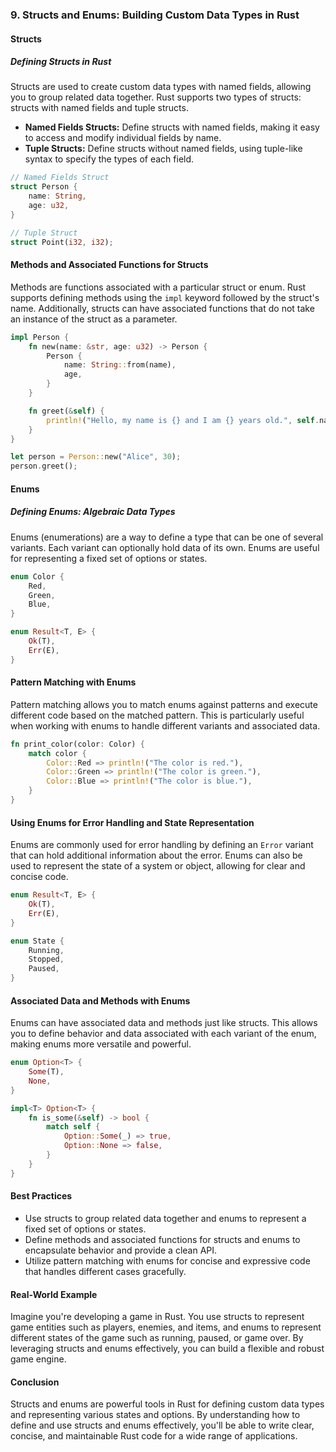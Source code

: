 ### 9. Structs and Enums: Building Custom Data Types in Rust

#### Structs

##### Defining Structs in Rust

Structs are used to create custom data types with named fields, allowing you to group related data together. Rust supports two types of structs: structs with named fields and tuple structs.

- **Named Fields Structs:** Define structs with named fields, making it easy to access and modify individual fields by name.
- **Tuple Structs:** Define structs without named fields, using tuple-like syntax to specify the types of each field.

```rust
// Named Fields Struct
struct Person {
    name: String,
    age: u32,
}

// Tuple Struct
struct Point(i32, i32);
```

#### Methods and Associated Functions for Structs

Methods are functions associated with a particular struct or enum. Rust supports defining methods using the `impl` keyword followed by the struct's name. Additionally, structs can have associated functions that do not take an instance of the struct as a parameter.

```rust
impl Person {
    fn new(name: &str, age: u32) -> Person {
        Person {
            name: String::from(name),
            age,
        }
    }

    fn greet(&self) {
        println!("Hello, my name is {} and I am {} years old.", self.name, self.age);
    }
}

let person = Person::new("Alice", 30);
person.greet();
```

#### Enums

##### Defining Enums: Algebraic Data Types

Enums (enumerations) are a way to define a type that can be one of several variants. Each variant can optionally hold data of its own. Enums are useful for representing a fixed set of options or states.

```rust
enum Color {
    Red,
    Green,
    Blue,
}

enum Result<T, E> {
    Ok(T),
    Err(E),
}
```

#### Pattern Matching with Enums

Pattern matching allows you to match enums against patterns and execute different code based on the matched pattern. This is particularly useful when working with enums to handle different variants and associated data.

```rust
fn print_color(color: Color) {
    match color {
        Color::Red => println!("The color is red."),
        Color::Green => println!("The color is green."),
        Color::Blue => println!("The color is blue."),
    }
}
```

#### Using Enums for Error Handling and State Representation

Enums are commonly used for error handling by defining an `Error` variant that can hold additional information about the error. Enums can also be used to represent the state of a system or object, allowing for clear and concise code.

```rust
enum Result<T, E> {
    Ok(T),
    Err(E),
}

enum State {
    Running,
    Stopped,
    Paused,
}
```

#### Associated Data and Methods with Enums

Enums can have associated data and methods just like structs. This allows you to define behavior and data associated with each variant of the enum, making enums more versatile and powerful.

```rust
enum Option<T> {
    Some(T),
    None,
}

impl<T> Option<T> {
    fn is_some(&self) -> bool {
        match self {
            Option::Some(_) => true,
            Option::None => false,
        }
    }
}
```

#### Best Practices

- Use structs to group related data together and enums to represent a fixed set of options or states.
- Define methods and associated functions for structs and enums to encapsulate behavior and provide a clean API.
- Utilize pattern matching with enums for concise and expressive code that handles different cases gracefully.

#### Real-World Example

Imagine you're developing a game in Rust. You use structs to represent game entities such as players, enemies, and items, and enums to represent different states of the game such as running, paused, or game over. By leveraging structs and enums effectively, you can build a flexible and robust game engine.

#### Conclusion

Structs and enums are powerful tools in Rust for defining custom data types and representing various states and options. By understanding how to define and use structs and enums effectively, you'll be able to write clear, concise, and maintainable Rust code for a wide range of applications.
